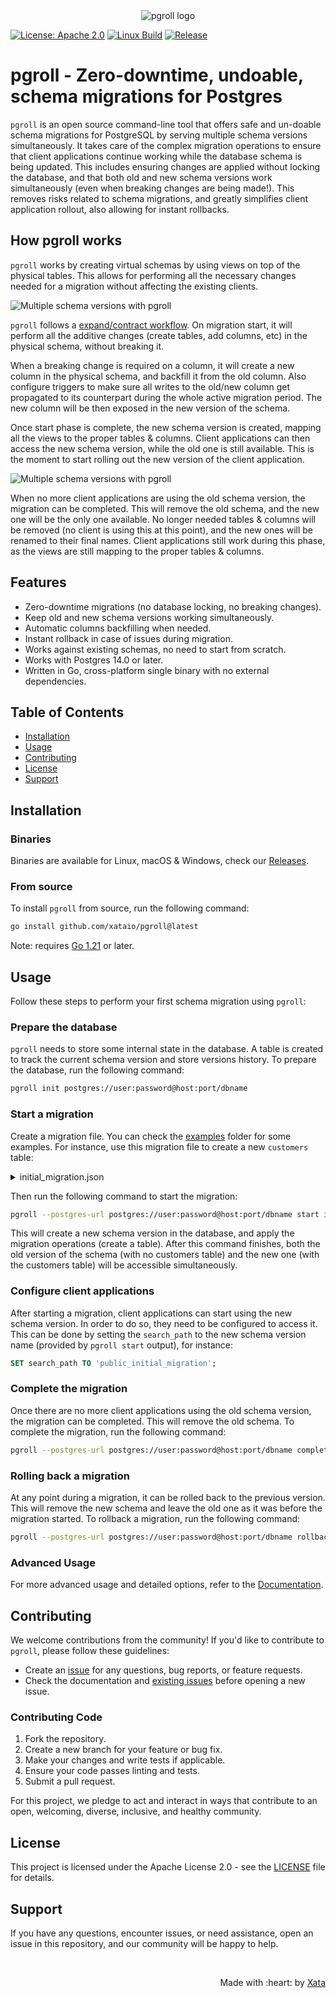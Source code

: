 <div align="center">
  <img src="docs/img/pgroll-banner@2x.png" alt="pgroll logo" />
</div>

[![License: Apache 2.0](https://img.shields.io/badge/License-Apache_2.0-green)](https://github.com/xataio/pgroll/blob/main/LICENSE)
[![Linux Build](https://github.com/xataio/pgroll/actions/workflows/build.yml/badge.svg)](https://github.com/xataio/pgroll/actions?query=branch%3Amain)
[![Release](https://img.shields.io/github/release/xataio/pgroll.svg?label=Release)](https://github.com/xataio/pgroll/releases)

# pgroll - Zero-downtime, undoable, schema migrations for Postgres

`pgroll` is an open source command-line tool that offers safe and un-doable schema migrations for PostgreSQL by serving multiple schema versions simultaneously. It takes care of the complex migration operations to ensure that client applications continue working while the database schema is being updated. This includes ensuring changes are applied without locking the database, and that both old and new schema versions work simultaneously (even when breaking changes are being made!). This removes risks related to schema migrations, and greatly simplifies client application rollout, also allowing for instant rollbacks.

## How pgroll works

`pgroll` works by creating virtual schemas by using views on top of the physical tables. This allows for performing all the necessary changes needed for a migration without affecting the existing clients.

![Multiple schema versions with pgroll](docs/img/migration-flow.svg)


`pgroll` follows a [expand/contract workflow](https://openpracticelibrary.com/practice/expand-and-contract-pattern/). On migration start, it will perform all the additive changes (create tables, add columns, etc) in the physical schema, without breaking it.

When a breaking change is required on a column, it will create a new column in the physical schema, and backfill it from the old column. Also configure triggers to make sure all writes to the old/new column get propagated to its counterpart during the whole active migration period. The new column will be then exposed in the new version of the schema.

Once start phase is complete, the new schema version is created, mapping all the views to the proper tables & columns. Client applications can then access the new schema version, while the old one is still available. This is the moment to start rolling out the new version of the client application.

![Multiple schema versions with pgroll](docs/img/migration-schemas.svg)

When no more client applications are using the old schema version, the migration can be completed. This will remove the old schema, and the new one will be the only one available. No longer needed tables & columns will be removed (no client is using this at this point), and the new ones will be renamed to their final names. Client applications still work during this phase, as the views are still mapping to the proper tables & columns.

## Features

- Zero-downtime migrations (no database locking, no breaking changes).
- Keep old and new schema versions working simultaneously.
- Automatic columns backfilling when needed.
- Instant rollback in case of issues during migration.
- Works against existing schemas, no need to start from scratch.
- Works with Postgres 14.0 or later.
- Written in Go, cross-platform single binary with no external dependencies.

## Table of Contents

- [Installation](#installation)
- [Usage](#usage)
- [Contributing](#contributing)
- [License](#license)
- [Support](#support)

## Installation

### Binaries

Binaries are available for Linux, macOS & Windows, check our [Releases](https://github.com/xataio/pgroll/releases).

### From source

To install `pgroll` from source, run the following command:

```sh
go install github.com/xataio/pgroll@latest
```

Note: requires [Go 1.21](https://golang.org/doc/install) or later.

## Usage

Follow these steps to perform your first schema migration using `pgroll`:

### Prepare the database

`pgroll` needs to store some internal state in the database. A table is created to track the current schema version and store versions history. To prepare the database, run the following command:

```sh
pgroll init postgres://user:password@host:port/dbname
```

### Start a migration

Create a migration file. You can check the [examples](examples) folder for some examples. For instance, use this migration file to create a new `customers` table:

<details>
  <summary>initial_migration.json</summary>

```json
{
  "name": "initial_migration",
  "operations": [
    {
      "create_table": {
        "name": "customers",
        "columns": [
          {
            "name": "id",
            "type": "integer",
            "pk": true
          },
          {
            "name": "name",
            "type": "varchar(255)",
            "unique": true
          },
          {
            "name": "bio",
            "type": "text",
            "nullable": true
          }
        ]
      }
    }
  ]
}
```
</details>

Then run the following command to start the migration:

```sh
pgroll --postgres-url postgres://user:password@host:port/dbname start initial_migration.json
```

This will create a new schema version in the database, and apply the migration operations (create a table). After this command finishes, both the old version of the schema (with no customers table) and the new one (with the customers table) will be accessible simultaneously.

### Configure client applications

After starting a migration, client applications can start using the new schema version. In order to do so, they need to be configured to access it. This can be done by setting the `search_path` to the new schema version name (provided by `pgroll start` output), for instance:

```sql
SET search_path TO 'public_initial_migration';
```

### Complete the migration

Once there are no more client applications using the old schema version, the migration can be completed. This will remove the old schema. To complete the migration, run the following command:

```sh
pgroll --postgres-url postgres://user:password@host:port/dbname complete
```

### Rolling back a migration

At any point during a migration, it can be rolled back to the previous version. This will remove the new schema and leave the old one as it was before the migration started. To rollback a migration, run the following command:

```sh
pgroll --postgres-url postgres://user:password@host:port/dbname rollback
```

### Advanced Usage

For more advanced usage and detailed options, refer to the [Documentation](docs).

## Contributing

We welcome contributions from the community! If you'd like to contribute to `pgroll`, please follow these guidelines:

* Create an [issue](https://github.com/xataio/pgroll/issues) for any questions, bug reports, or feature requests.
* Check the documentation and [existing issues](https://github.com/xataio/pgroll/issues) before opening a new issue.

### Contributing Code

1. Fork the repository.
2. Create a new branch for your feature or bug fix.
3. Make your changes and write tests if applicable.
4. Ensure your code passes linting and tests.
5. Submit a pull request.

For this project, we pledge to act and interact in ways that contribute to an open, welcoming, diverse, inclusive, and healthy community.

## License

This project is licensed under the Apache License 2.0 - see the [LICENSE](LICENSE) file for details.

## Support

If you have any questions, encounter issues, or need assistance, open an issue in this repository, and our community will be happy to help.


<br>
<p align="right">Made with :heart: by <a href="https://xata.io">Xata</a></p>

